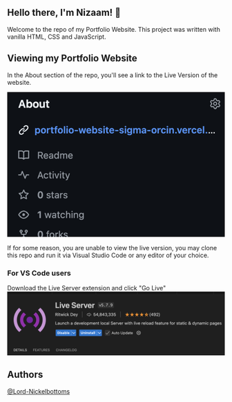 ## Hello there, I'm Nizaam! 👋

Welcome to the repo of my Portfolio Website. This project was written with vanilla HTML, CSS and JavaScript.

## Viewing my Portfolio Website

In the About section of the repo, you'll see a link to the Live Version of the website.

![image](/images/Screenshots/Link-to-live-version.png)

If for some reason, you are unable to view the live version, you may clone this repo and run it via Visual Studio Code or any editor of your choice.

### For VS Code users

Download the Live Server extension and click "Go Live"
![image](/images/Screenshots/Live-server-extension.png)

## Authors
[@Lord-Nickelbottoms](https://www.github.com/Lord-Nickelbottoms)
